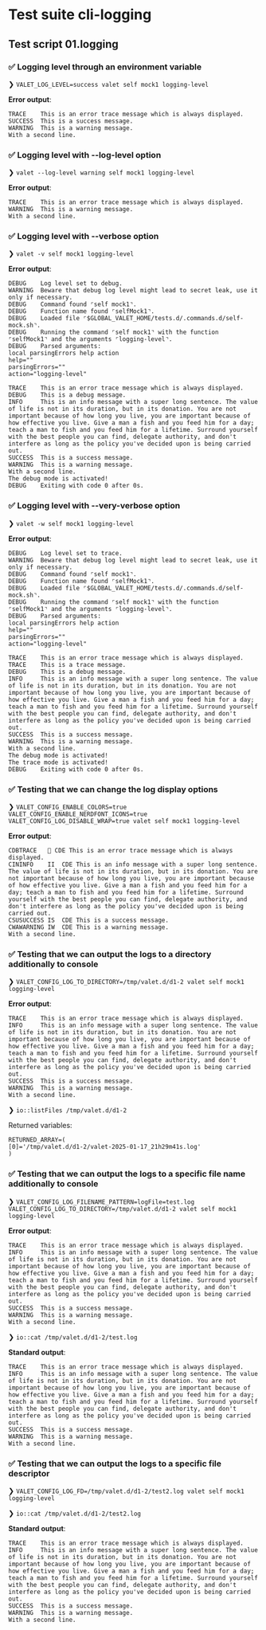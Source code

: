 # Test suite cli-logging

## Test script 01.logging

### ✅ Logging level through an environment variable

❯ `VALET_LOG_LEVEL=success valet self mock1 logging-level`

**Error output**:

```text
TRACE    This is an error trace message which is always displayed.
SUCCESS  This is a success message.
WARNING  This is a warning message.
With a second line.
```

### ✅ Logging level with --log-level option

❯ `valet --log-level warning self mock1 logging-level`

**Error output**:

```text
TRACE    This is an error trace message which is always displayed.
WARNING  This is a warning message.
With a second line.
```

### ✅ Logging level with --verbose option

❯ `valet -v self mock1 logging-level`

**Error output**:

```text
DEBUG    Log level set to debug.
WARNING  Beware that debug log level might lead to secret leak, use it only if necessary.
DEBUG    Command found ⌜self mock1⌝.
DEBUG    Function name found ⌜selfMock1⌝.
DEBUG    Loaded file ⌜$GLOBAL_VALET_HOME/tests.d/.commands.d/self-mock.sh⌝.
DEBUG    Running the command ⌜self mock1⌝ with the function ⌜selfMock1⌝ and the arguments ⌜logging-level⌝.
DEBUG    Parsed arguments:
local parsingErrors help action
help=""
parsingErrors=""
action="logging-level"

TRACE    This is an error trace message which is always displayed.
DEBUG    This is a debug message.
INFO     This is an info message with a super long sentence. The value of life is not in its duration, but in its donation. You are not important because of how long you live, you are important because of how effective you live. Give a man a fish and you feed him for a day; teach a man to fish and you feed him for a lifetime. Surround yourself with the best people you can find, delegate authority, and don't interfere as long as the policy you've decided upon is being carried out.
SUCCESS  This is a success message.
WARNING  This is a warning message.
With a second line.
The debug mode is activated!
DEBUG    Exiting with code 0 after 0s.
```

### ✅ Logging level with --very-verbose option

❯ `valet -w self mock1 logging-level`

**Error output**:

```text
DEBUG    Log level set to trace.
WARNING  Beware that debug log level might lead to secret leak, use it only if necessary.
DEBUG    Command found ⌜self mock1⌝.
DEBUG    Function name found ⌜selfMock1⌝.
DEBUG    Loaded file ⌜$GLOBAL_VALET_HOME/tests.d/.commands.d/self-mock.sh⌝.
DEBUG    Running the command ⌜self mock1⌝ with the function ⌜selfMock1⌝ and the arguments ⌜logging-level⌝.
DEBUG    Parsed arguments:
local parsingErrors help action
help=""
parsingErrors=""
action="logging-level"

TRACE    This is an error trace message which is always displayed.
TRACE    This is a trace message.
DEBUG    This is a debug message.
INFO     This is an info message with a super long sentence. The value of life is not in its duration, but in its donation. You are not important because of how long you live, you are important because of how effective you live. Give a man a fish and you feed him for a day; teach a man to fish and you feed him for a lifetime. Surround yourself with the best people you can find, delegate authority, and don't interfere as long as the policy you've decided upon is being carried out.
SUCCESS  This is a success message.
WARNING  This is a warning message.
With a second line.
The debug mode is activated!
The trace mode is activated!
DEBUG    Exiting with code 0 after 0s.
```

### ✅ Testing that we can change the log display options

❯ `VALET_CONFIG_ENABLE_COLORS=true VALET_CONFIG_ENABLE_NERDFONT_ICONS=true VALET_CONFIG_LOG_DISABLE_WRAP=true valet self mock1 logging-level`

**Error output**:

```text
CDBTRACE    CDE This is an error trace message which is always displayed.
CININFO    II  CDE This is an info message with a super long sentence. The value of life is not in its duration, but in its donation. You are not important because of how long you live, you are important because of how effective you live. Give a man a fish and you feed him for a day; teach a man to fish and you feed him for a lifetime. Surround yourself with the best people you can find, delegate authority, and don't interfere as long as the policy you've decided upon is being carried out.
CSUSUCCESS IS  CDE This is a success message.
CWAWARNING IW  CDE This is a warning message.
With a second line.
```

### ✅ Testing that we can output the logs to a directory additionally to console

❯ `VALET_CONFIG_LOG_TO_DIRECTORY=/tmp/valet.d/d1-2 valet self mock1 logging-level`

**Error output**:

```text
TRACE    This is an error trace message which is always displayed.
INFO     This is an info message with a super long sentence. The value of life is not in its duration, but in its donation. You are not important because of how long you live, you are important because of how effective you live. Give a man a fish and you feed him for a day; teach a man to fish and you feed him for a lifetime. Surround yourself with the best people you can find, delegate authority, and don't interfere as long as the policy you've decided upon is being carried out.
SUCCESS  This is a success message.
WARNING  This is a warning message.
With a second line.
```

❯ `io::listFiles /tmp/valet.d/d1-2`

Returned variables:

```text
RETURNED_ARRAY=(
[0]='/tmp/valet.d/d1-2/valet-2025-01-17_21h29m41s.log'
)
```

### ✅ Testing that we can output the logs to a specific file name additionally to console

❯ `VALET_CONFIG_LOG_FILENAME_PATTERN=logFile=test.log VALET_CONFIG_LOG_TO_DIRECTORY=/tmp/valet.d/d1-2 valet self mock1 logging-level`

**Error output**:

```text
TRACE    This is an error trace message which is always displayed.
INFO     This is an info message with a super long sentence. The value of life is not in its duration, but in its donation. You are not important because of how long you live, you are important because of how effective you live. Give a man a fish and you feed him for a day; teach a man to fish and you feed him for a lifetime. Surround yourself with the best people you can find, delegate authority, and don't interfere as long as the policy you've decided upon is being carried out.
SUCCESS  This is a success message.
WARNING  This is a warning message.
With a second line.
```

❯ `io::cat /tmp/valet.d/d1-2/test.log`

**Standard output**:

```text
TRACE    This is an error trace message which is always displayed.
INFO     This is an info message with a super long sentence. The value of life is not in its duration, but in its donation. You are not important because of how long you live, you are important because of how effective you live. Give a man a fish and you feed him for a day; teach a man to fish and you feed him for a lifetime. Surround yourself with the best people you can find, delegate authority, and don't interfere as long as the policy you've decided upon is being carried out.
SUCCESS  This is a success message.
WARNING  This is a warning message.
With a second line.

```

### ✅ Testing that we can output the logs to a specific file descriptor

❯ `VALET_CONFIG_LOG_FD=/tmp/valet.d/d1-2/test2.log valet self mock1 logging-level`

❯ `io::cat /tmp/valet.d/d1-2/test2.log`

**Standard output**:

```text
TRACE    This is an error trace message which is always displayed.
INFO     This is an info message with a super long sentence. The value of life is not in its duration, but in its donation. You are not important because of how long you live, you are important because of how effective you live. Give a man a fish and you feed him for a day; teach a man to fish and you feed him for a lifetime. Surround yourself with the best people you can find, delegate authority, and don't interfere as long as the policy you've decided upon is being carried out.
SUCCESS  This is a success message.
WARNING  This is a warning message.
With a second line.

```

